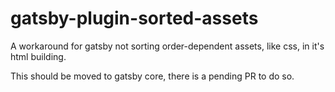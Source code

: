 # gatsby-plugin-sorted-assets

A workaround for gatsby not sorting order-dependent assets, like css, in it's html building.

This should be moved to gatsby core, there is a pending PR to do so.
